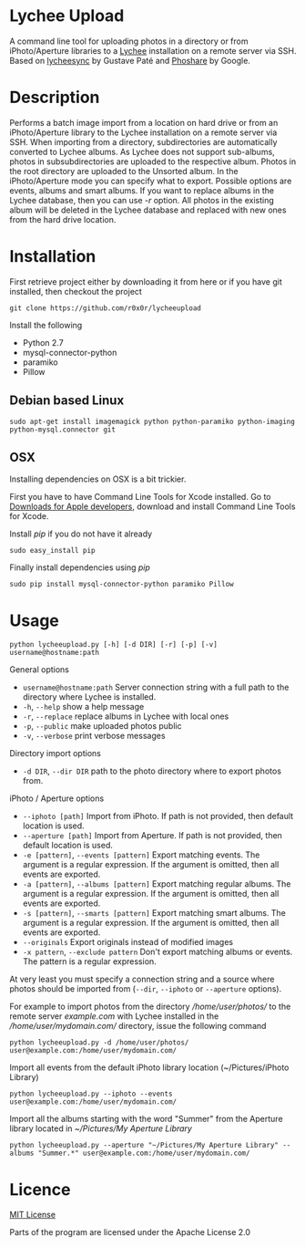 # Lychee Upload
A command line tool for uploading photos in a directory or from iPhoto/Aperture libraries to a [Lychee](http://github.com/electerious/Lychee) installation on a remote server via SSH.
Based on [lycheesync](https://github.com/GustavePate/lycheesync) by Gustave Paté and [Phoshare](https://code.google.com/p/phoshare/) by Google. 


# Description

Performs a batch image import from a location on hard drive or from an iPhoto/Aperture library to the Lychee installation on a remote server via SSH. When importing from a directory, subdirectories are automatically converted to Lychee albums. As Lychee does not support sub-albums, photos in subsubdirectories are uploaded to the respective album. Photos in the root directory are uploaded to the Unsorted album. In the iPhoto/Aperture mode you can specify what to export. Possible options are events, albums and smart albums.
If you want to replace albums in the Lychee database, then you can use *-r* option. All photos in the existing album will be deleted in the Lychee database and replaced with new ones from the hard drive location.

# Installation

First retrieve project either by downloading it from here or if you have git installed, then checkout the project

`git clone https://github.com/r0x0r/lycheeupload`

Install the following 

- Python 2.7
- mysql-connector-python
- paramiko
- Pillow

## Debian based Linux

`sudo apt-get install imagemagick python python-paramiko python-imaging python-mysql.connector git`

## OSX

Installing dependencies on OSX is a bit trickier.

First you have to have Command Line Tools for Xcode installed. Go to [Downloads for Apple developers](http://developer.apple.com/downloads/index.action), download and install Command Line Tools for Xcode.

Install *pip* if you do not have it already

`sudo easy_install pip`

Finally install dependencies using *pip*

`sudo pip install mysql-connector-python paramiko Pillow`


# Usage

`python lycheeupload.py [-h] [-d DIR] [-r] [-p] [-v] username@hostname:path`

General options

- `username@hostname:path` Server connection string with a full path to the directory where Lychee is installed. 
-  `-h`, `--help`            show a help message
-  `-r`, `--replace`         replace albums in Lychee with local ones
-  `-p`, `--public`          make uploaded photos public
-  `-v`, `--verbose`         print verbose messages

Directory import  options

-  `-d DIR`, `--dir DIR`     path to the photo directory where to export photos from.

iPhoto / Aperture options

-  `--iphoto [path]`         Import from iPhoto. If path is not provided, then default location is used.
-  `--aperture [path]`       Import from Aperture. If path is not provided, then default location is used.
-  `-e [pattern]`, `--events [pattern]` Export matching events. The argument is a regular expression. If the argument is omitted, then all events are exported.
-  `-a [pattern]`, `--albums [pattern]` Export matching regular albums. The argument is a regular expression. If the argument is omitted, then all events are exported.
-  `-s [pattern]`, `--smarts [pattern]` Export matching smart albums. The argument is a regular expression. If the argument is omitted, then all events are exported.
- `--originals`           Export originals instead of modified images
-  `-x pattern`, `--exclude pattern` Don't export matching albums or events. The pattern is a regular expression.

At very least you must specify a connection string and a source where photos should be imported from (`--dir`, `--iphoto` or `--aperture` options). 

For example to import photos from the directory */home/user/photos/* to the remote server *example.com* with Lychee installed in the */home/user/mydomain.com/* directory, issue the following command

`python lycheeupload.py -d /home/user/photos/ user@example.com:/home/user/mydomain.com/`

Import all events from the default iPhoto library location (~/Pictures/iPhoto Library)

`python lycheeupload.py --iphoto --events user@example.com:/home/user/mydomain.com/`

Import all the albums starting with the word "Summer" from the Aperture library located in *~/Pictures/My Aperture Library*

`python lycheeupload.py --aperture "~/Pictures/My Aperture Library" --albums "Summer.*" user@example.com:/home/user/mydomain.com/`





# Licence

[MIT License](./LICENSE)

Parts of the program are licensed under the Apache License 2.0
